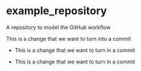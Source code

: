 # example_repository

A repository to model the GitHub workflow

This is a change that we want to turn into a commit 

+ This is a change that we want to turn in a commit

+ This is a change that we want to turn in a commit
